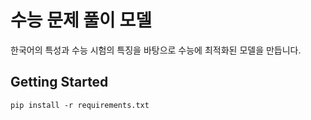 # 수능 문제 풀이 모델

한국어의 특성과 수능 시험의 특징을 바탕으로 수능에 최적화된 모델을 만듭니다.

## Getting Started

```shell
pip install -r requirements.txt
```
